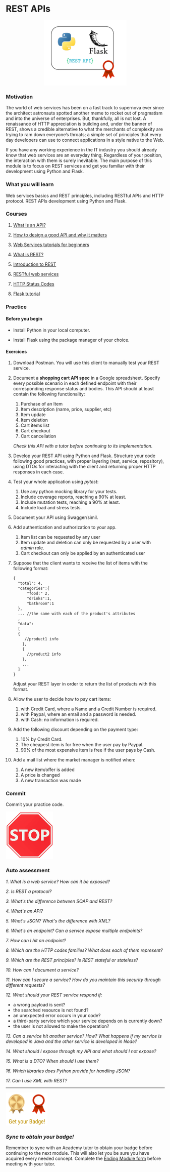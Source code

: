# REST APIs

<p align="center"> 
<img src="../assets/rest_apis.png"> 
</p>

### Motivation ###

The world of web services has been on a fast track to supernova ever since the architect 
astronauts spotted another meme to rocket out of pragmatism and into the universe of 
enterprises. But, thankfully, all is not lost. A renaissance of HTTP appreciation is building and, under the banner of 
REST, shows a credible alternative to what the merchants of complexity are trying to ram down everyone’s throats; a simple 
set of principles that every day developers can use to connect applications in a style native to the Web.

If you have any working experience in the IT industry you should already know that web services are an everyday thing. 
Regardless of your position, the interaction with them is surely inevitable. The main purpose of this module is to focus 
on REST services and get you familiar with their development using Python and Flask.

### What you will learn ###

Web services basics and REST principles, including RESTful APIs and HTTP protocol. REST APIs development using Python 
and Flask.

### Courses ###

1. [What is an API?](https://www.youtube.com/watch?v=s7wmiS2mSXY)

2. [How to design a good API and why it matters](https://www.youtube.com/watch?v=aAb7hSCtvGw)

3. [Web Services tutorials for beginners](https://www.guru99.com/web-services-tutorial.html)

4. [What is REST?](https://www.restapitutorial.com/lessons/whatisrest.html)

5. [Introduction to REST](https://www.youtube.com/watch?v=YCcAE2SCQ6k)

6. [RESTful web services](http://restfulwebapis.org/RESTful_Web_Services.pdf)

7. [HTTP Status Codes](https://www.restapitutorial.com/httpstatuscodes.html)

8. [Flask tutorial](https://flask.palletsprojects.com/en/1.1.x/tutorial/)

### Practice ###

#### Before you begin ####

- Install Python in your local computer.

- Install Flask using the package manager of your choice.

#### Exercices ####

1. Download Postman. You will use this client to manually test your REST service.

2. Document a **shopping cart API spec** in a Google spreadsheet. Specify every possible scenario in each defined endpoint 
with their corresponding response status and bodies. This API should at least contain the following functionality:
    1. Purchase of an Item
    2. Item description (name, price, supplier, etc)
    3. Item update
    4. Item deletion
    5. Cart items list
    6. Cart checkout
    7. Cart cancellation
    
    *Check this API with a tutor before continuing to its implementation.*

3. Develop your REST API using Python and Flask. Structure your code following good practices, with proper layering 
(rest, service, repository), using DTOs for interacting with the client and returning proper HTTP responses in each case.

4. Test your whole application using *pytest*:
    1. Use any python mocking library for your tests. 
    2. Include coverage reports, reaching a 90% at least. 
    3. Include mutation tests, reaching a 90% at least.
    4. Include load and stress tests.

5. Document your API using Swagger/simil.

6. Add authentication and authorization to your app. 
    1. Item list can be requested by any user
    2. Item update and deletion can only be requested by a user with *admin* role.
    3. Cart checkout can only be applied by an authenticated user

7. Suppose that the client wants to receive the list of items with the following format:
    ```
    {
      "total": 4,
      "categories":{
          "food:" 2,
          "drinks":1,
          "bathroom":1
      },
      ... //the same with each of the product's attributes
      ,
      "data":
      [
      {
         //product1 info
        },
        {
          //product2 info
        },
        ...
      ]
    }
    ```
    Adjust your REST layer in order to return the list of products with this format.

8. Allow the user to decide how to pay cart items:
    1. with Credit Card, where a Name and a Credit Number is required.
    2. with Paypal, where an email and a password is needed.
    3. with Cash: no information is required.

9. Add the following discount depending on the payment type:
    1. 10% by Credit Card.
    2. The cheapest item is for free when the user pay by Paypal.
    3. 90% of the most expensive item is free if the user pays by Cash.

10. Add a mail list where the market manager is notified when:
    1. A new item/offer is added
    2. A price is changed
    3. A new transaction was made

### Commit ###

Commit your practice code.

<img src="../assets/stop.png" title="Stop Logo" width="150" height="150">

### Auto assessment ###

*1. What is a web service? How can it be exposed?*

*2. Is REST a protocol?*

*3. What's the difference between SOAP and REST?*

*4. What's an API?*

*5. What's JSON? What's the difference with XML?*

*6. What's an endpoint? Can a service expose multiple endpoints?*

*7. How can I hit an endpoint?*

*8. Which are the HTTP codes families? What does each of them represent?*

*9. Which are the REST principles? Is REST stateful or stateless?*

*10. How can I document a service?*

*11. How can I secure a service? How do you maintain this security through different requests?*

*12. What should your REST service respond if:*
- a wrong payload is sent?
- the searched resource is not found?
- an unexpected error occurs in your code?
- a third-party service which your service depends on is currently down?
- the user is not allowed to make the operation?

*13. Can a service hit another service? How? What happens if my service is developed in Java and the other service is 
developed in Node?*

*14. What should I expose through my API and what should I not expose?*

*15. What is a DTO? When should I use them?*

*16. Which libraries does Python provide for handling JSON?*

*17. Can I use XML with REST?*

---

<img src="../assets/get_badge.png"> 

### *Sync to obtain your badge!*
 
Remember to sync with an Academy tutor to obtain your badge before continuing to the next module. This will also let you be sure you have acquired every needed concept. Complete the [Ending Module form](https://forms.gle/ukvWjKtoFYx4Kn8q7) before meeting with your tutor.